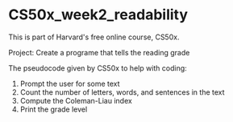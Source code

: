 # CS50x_week2_readability

This is part of Harvard's free online course, CS50x.

Project: Create a programe that tells the reading grade

The pseudocode given by CS50x to help with coding:
1. Prompt the user for some text
2. Count the number of letters, words, and sentences in the text
3. Compute the Coleman-Liau index
4. Print the grade level
